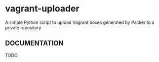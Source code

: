 # vagrant-uploader
A simple Python script to upload Vagrant boxes generated by Packer to a private repository

## DOCUMENTATION

TODO
